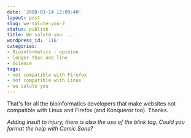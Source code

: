 ```yaml
---
date: '2008-03-14 12:09:40'
layout: post
slug: we-salute-you-2
status: publish
title: We salute you ...
wordpress_id: '116'
categories:
- Bioinformatics - opinion
- longer than one line
- Science
tags:
- not compatible with Firefox
- not compatible with Linux
- we salute you
---
```


That's for all the bioinformatics developers that make websites not compatible with Linux and Firefox (and Konqueror too). Thanks.

_Adding insult to injury, there is also the use of the blink tag. Could you format the help with Comic Sans?_
